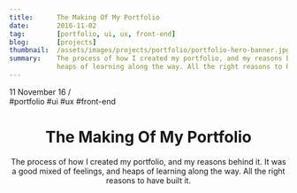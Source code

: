 ```yaml
---
title:      The Making Of My Portfolio
date:       2016-11-02
tag:        [portfolio, ui, ux, front-end]
blog:       [projects]
thumbnail:  /assets/images/projects/portfolio/portfolio-hero-banner.jpg
summary:    The process of how I created my portfolio, and my reasons behind it. It was a good mixed of feelings, and
            heaps of learning along the way. All the right reasons to have built it.
---
```


<div class="flex flex-wrap font-small uppercase mono grey-darker mb2 spaced-tight">
  <time>11 November 16</time>
  <span class="px1 grey-light">/</span>
  <div class="flex flex-row flex-wrap">
    <span class="m0 mr2">#portfolio</span>
    <span class="m0 mr2">#ui</span>
    <span class="m0 mr2">#ux</span>
    <span class="m0 mr2">#front-end</span>
  </div>
</div>

<header>
  <h1 class="mt0 mb2 grey-darker bold line-height-title font-double sm-font-triple">The Making Of My Portfolio</h1>
  <p class="mb0 grey sans line-height-small">The process of how I created my portfolio, and my reasons behind it. It was a good mixed of feelings, and heaps of learning along the way. All the right reasons to have built it.</p>
</header>
